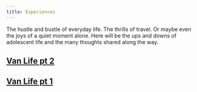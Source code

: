 ```yaml
---
title: Experiences
---
```

The hustle and bustle of everyday life. The thrills of travel. Or maybe even the joys of a quiet moment alone. Here will be the ups and downs of adolescent life and the many thoughts shared along the way.

## <a href = "experiences\Van Life pt 2.md">Van Life pt 2</a>
## <a href = "experiences\Van Life pt 1.md">Van Life pt 1</a>
